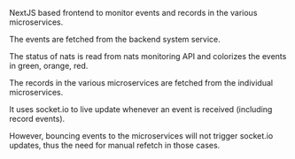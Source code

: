 NextJS based frontend to monitor events and records in the various microservices.

The events are fetched from the backend system service.

The status of nats is read from nats monitoring API and colorizes the events in green, orange, red.

The records in the various microservices are fetched from the individual microservices.

It uses socket.io to live update whenever an event is received (including record events).

However, bouncing events to the microservices will not trigger socket.io updates, thus the need for manual refetch in those cases.
